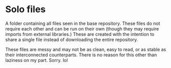 # Solo files

A folder containing all files seen in the base repository. These files do not require each other and can be run on their own (though they 
may require imports from external libraries.) These are created with the intention to share a single file instead of downloading the entire repository.

These files are messy and may not be as clean, easy to read, or as stable as their interconnected counterparts. There is no reason for this other than
laziness on my part. Sorry. lol